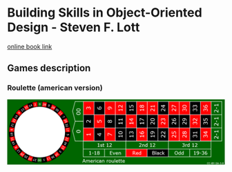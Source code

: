 # Building Skills in Object-Oriented Design - Steven F. Lott

[online book link](https://slott56.github.io/building-skills-oo-design-book/build/html/index.html)

## Games description

### Roulette (american version)

![ruletka](./misc/roulette.png)
